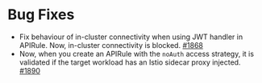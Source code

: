 # Bug Fixes

- Fix behaviour of in-cluster connectivity when using JWT handler in APIRule. Now, in-cluster connectivity is blocked. [#1868](https://github.com/kyma-project/api-gateway/pull/1868)
- Now, when you create an APIRule with the `noAuth` access strategy, it is validated if the target workload has an Istio sidecar proxy injected. [#1890](https://github.com/kyma-project/api-gateway/pull/1890)
